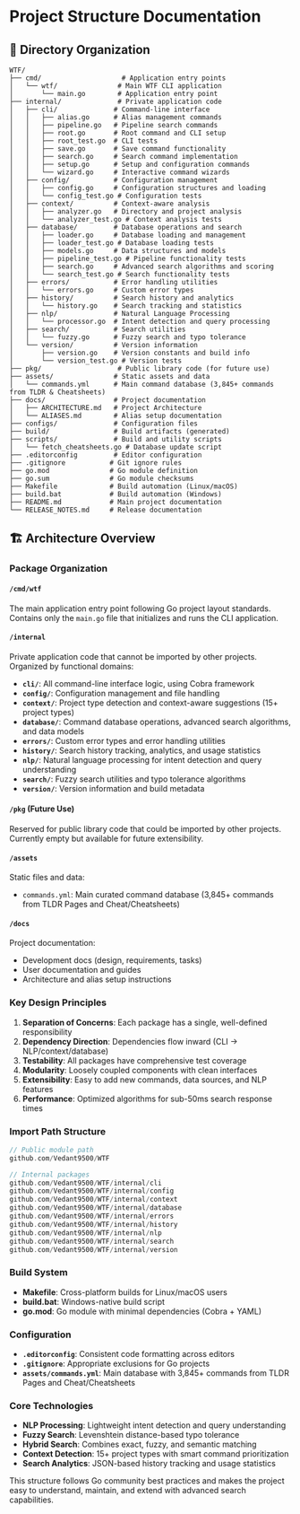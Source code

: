 # Project Structure Documentation

## 📁 Directory Organization

```
WTF/
├── cmd/                    # Application entry points
│   └── wtf/               # Main WTF CLI application
│       └── main.go        # Application entry point
├── internal/              # Private application code
│   ├── cli/              # Command-line interface
│   │   ├── alias.go      # Alias management commands
│   │   ├── pipeline.go   # Pipeline search commands
│   │   ├── root.go       # Root command and CLI setup
│   │   ├── root_test.go  # CLI tests
│   │   ├── save.go       # Save command functionality
│   │   ├── search.go     # Search command implementation
│   │   ├── setup.go      # Setup and configuration commands
│   │   └── wizard.go     # Interactive command wizards
│   ├── config/           # Configuration management
│   │   ├── config.go     # Configuration structures and loading
│   │   └── config_test.go # Configuration tests
│   ├── context/          # Context-aware analysis
│   │   ├── analyzer.go   # Directory and project analysis
│   │   └── analyzer_test.go # Context analysis tests
│   ├── database/         # Database operations and search
│   │   ├── loader.go     # Database loading and management
│   │   ├── loader_test.go # Database loading tests
│   │   ├── models.go     # Data structures and models
│   │   ├── pipeline_test.go # Pipeline functionality tests
│   │   ├── search.go     # Advanced search algorithms and scoring
│   │   └── search_test.go # Search functionality tests
│   ├── errors/           # Error handling utilities
│   │   └── errors.go     # Custom error types
│   ├── history/          # Search history and analytics
│   │   └── history.go    # Search tracking and statistics
│   ├── nlp/              # Natural Language Processing
│   │   └── processor.go  # Intent detection and query processing
│   ├── search/           # Search utilities
│   │   └── fuzzy.go      # Fuzzy search and typo tolerance
│   └── version/          # Version information
│       ├── version.go    # Version constants and build info
│       └── version_test.go # Version tests
├── pkg/                   # Public library code (for future use)
├── assets/               # Static assets and data
│   └── commands.yml      # Main command database (3,845+ commands from TLDR & Cheatsheets)
├── docs/                 # Project documentation
│   ├── ARCHITECTURE.md   # Project Architecture
│   └── ALIASES.md        # Alias setup documentation
├── configs/              # Configuration files
├── build/                # Build artifacts (generated)
├── scripts/              # Build and utility scripts
│   └── fetch_cheatsheets.go # Database update script
├── .editorconfig         # Editor configuration
├── .gitignore           # Git ignore rules
├── go.mod               # Go module definition
├── go.sum               # Go module checksums
├── Makefile             # Build automation (Linux/macOS)
├── build.bat            # Build automation (Windows)
├── README.md            # Main project documentation
└── RELEASE_NOTES.md     # Release documentation
```

## 🏗️ Architecture Overview

### Package Organization

#### `/cmd/wtf`
The main application entry point following Go project layout standards. Contains only the `main.go` file that initializes and runs the CLI application.

#### `/internal`
Private application code that cannot be imported by other projects. Organized by functional domains:

- **`cli/`**: All command-line interface logic, using Cobra framework
- **`config/`**: Configuration management and file handling  
- **`context/`**: Project type detection and context-aware suggestions (15+ project types)
- **`database/`**: Command database operations, advanced search algorithms, and data models
- **`errors/`**: Custom error types and error handling utilities
- **`history/`**: Search history tracking, analytics, and usage statistics
- **`nlp/`**: Natural language processing for intent detection and query understanding
- **`search/`**: Fuzzy search utilities and typo tolerance algorithms
- **`version/`**: Version information and build metadata

#### `/pkg` (Future Use)
Reserved for public library code that could be imported by other projects. Currently empty but available for future extensibility.

#### `/assets`
Static files and data:
- `commands.yml`: Main curated command database (3,845+ commands from TLDR Pages and Cheat/Cheatsheets)

#### `/docs`
Project documentation:
- Development docs (design, requirements, tasks)
- User documentation and guides
- Architecture and alias setup instructions

### Key Design Principles

1. **Separation of Concerns**: Each package has a single, well-defined responsibility
2. **Dependency Direction**: Dependencies flow inward (CLI → NLP/context/database)
3. **Testability**: All packages have comprehensive test coverage
4. **Modularity**: Loosely coupled components with clean interfaces
5. **Extensibility**: Easy to add new commands, data sources, and NLP features
6. **Performance**: Optimized algorithms for sub-50ms search response times

### Import Path Structure

```go
// Public module path
github.com/Vedant9500/WTF

// Internal packages  
github.com/Vedant9500/WTF/internal/cli
github.com/Vedant9500/WTF/internal/config
github.com/Vedant9500/WTF/internal/context
github.com/Vedant9500/WTF/internal/database
github.com/Vedant9500/WTF/internal/errors
github.com/Vedant9500/WTF/internal/history
github.com/Vedant9500/WTF/internal/nlp
github.com/Vedant9500/WTF/internal/search
github.com/Vedant9500/WTF/internal/version
```

### Build System

- **Makefile**: Cross-platform builds for Linux/macOS users
- **build.bat**: Windows-native build script
- **go.mod**: Go module with minimal dependencies (Cobra + YAML)

### Configuration

- **`.editorconfig`**: Consistent code formatting across editors
- **`.gitignore`**: Appropriate exclusions for Go projects
- **`assets/commands.yml`**: Main database with 3,845+ commands from TLDR Pages and Cheat/Cheatsheets

### Core Technologies

- **NLP Processing**: Lightweight intent detection and query understanding
- **Fuzzy Search**: Levenshtein distance-based typo tolerance
- **Hybrid Search**: Combines exact, fuzzy, and semantic matching
- **Context Detection**: 15+ project types with smart command prioritization
- **Search Analytics**: JSON-based history tracking and usage statistics

This structure follows Go community best practices and makes the project easy to understand, maintain, and extend with advanced search capabilities.
